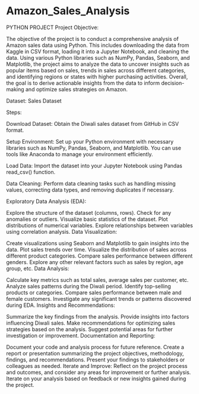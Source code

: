 # Amazon_Sales_Analysis
PYTHON PROJECT
Project Objective: 

The objective of the project is to conduct a comprehensive analysis of Amazon sales data using Python. This includes downloading the data from Kaggle in CSV format, loading it into a Jupyter Notebook, and cleaning the data. Using various Python libraries such as NumPy, Pandas, Seaborn, and Matplotlib, the project aims to analyze the data to uncover insights such as popular items based on sales, trends in sales across different categories, and identifying regions or states with higher purchasing activities. Overall, the goal is to derive actionable insights from the data to inform decision-making and optimize sales strategies on Amazon.

Dataset: Sales Dataset

Steps:

Download Dataset: Obtain the Diwali sales dataset from GitHub in CSV format.

Setup Environment: Set up your Python environment with necessary libraries such as NumPy, Pandas, Seaborn, and Matplotlib. You can use tools like Anaconda to manage your environment efficiently.

Load Data: Import the dataset into your Jupyter Notebook using Pandas read_csv() function.

Data Cleaning: Perform data cleaning tasks such as handling missing values, correcting data types, and removing duplicates if necessary.

Exploratory Data Analysis (EDA):

Explore the structure of the dataset (columns, rows).
Check for any anomalies or outliers.
Visualize basic statistics of the dataset.
Plot distributions of numerical variables.
Explore relationships between variables using correlation analysis.
Data Visualization:

Create visualizations using Seaborn and Matplotlib to gain insights into the data.
Plot sales trends over time.
Visualize the distribution of sales across different product categories.
Compare sales performance between different genders.
Explore any other relevant factors such as sales by region, age group, etc.
Data Analysis:

Calculate key metrics such as total sales, average sales per customer, etc.
Analyze sales patterns during the Diwali period.
Identify top-selling products or categories.
Compare sales performance between male and female customers.
Investigate any significant trends or patterns discovered during EDA.
Insights and Recommendations:

Summarize the key findings from the analysis.
Provide insights into factors influencing Diwali sales.
Make recommendations for optimizing sales strategies based on the analysis.
Suggest potential areas for further investigation or improvement.
Documentation and Reporting:

Document your code and analysis process for future reference.
Create a report or presentation summarizing the project objectives, methodology, findings, and recommendations.
Present your findings to stakeholders or colleagues as needed.
Iterate and Improve: Reflect on the project process and outcomes, and consider any areas for improvement or further analysis. Iterate on your analysis based on feedback or new insights gained during the project.






